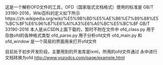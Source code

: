 这是一个解析OFD文件的工具，OFD（国家版式文档格式）使用的标准是	GB/T 33190-2016，Wiki百科的定义如下所示https://zh.wikipedia.org/wiki/%E5%9B%BD%E5%AE%B6%E7%89%88%E5%BC%8F%E6%96%87%E6%A1%A3%E6%A0%BC%E5%BC%8F
GB/T 33190-2016 本人是从CSDN上面下载的，暂时不附在文件中
ofd_class.py 用于存放ofd的各种格式类型
ofd_parse.py 用于分析ofd文件
ofd_main.py 和 ofd_window 是一个简易的界面用来打开ofd文件

目前处于初步开发阶段，主要用到的开发库是lxml，所用的ofd文件通过 永中进行文档转换为ofd http://www.yozodcs.com/page/example.html
